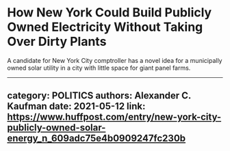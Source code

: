 # How New York Could Build Publicly Owned Electricity Without Taking Over Dirty Plants

A candidate for New York City comptroller has a novel idea for a municipally owned solar utility in a city with little space for giant panel farms.

---
category: POLITICS
authors: Alexander C. Kaufman
date: 2021-05-12
link: https://www.huffpost.com/entry/new-york-city-publicly-owned-solar-energy_n_609adc75e4b0909247fc230b
---
